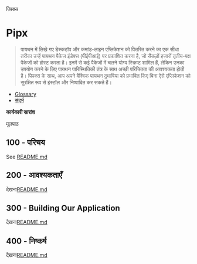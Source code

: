 पिपक्स

# Pipx

> पायथन में लिखे गए डेस्कटॉप और कमांड-लाइन एप्लिकेशन को वितरित करने का एक सीधा तरीका उन्हें पायथन पैकेज इंडेक्स (पीईपीआई) पर प्रकाशित करना है, जो सैकड़ों हजारों तृतीय-पक्ष पैकेजों को होस्ट करता है। इनमें से कई पैकेजों में चलने योग्य स्क्रिप्ट शामिल हैं, लेकिन उनका उपयोग करने के लिए पायथन पारिस्थितिकी तंत्र के साथ अच्छी परिचितता की आवश्यकता होती है। पिपक्स के साथ, आप अपने वैश्विक पायथन दुभाषिया को प्रभावित किए बिना ऐसे एप्लिकेशन को सुरक्षित रूप से इंस्टॉल और निष्पादित कर सकते हैं।

-   [Glossary](./GLOSSARY.md)
-   [संदर्भ](./REFERENCES.md)

**कार्यकारी सारांश**

मूलपाठ

## 100 - परिचय

See [README.md](./100/README.md)

## 200 - आवश्यकताएँ

देखना[README.md](./200/README.md)

## 300 - Building Our Application

देखना[README.md](./300/README.md)

## 400 - निष्कर्ष

देखना[README.md](./400/README.md)
